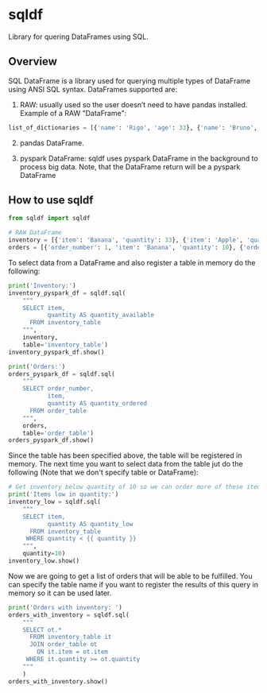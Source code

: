 # sqldf
Library for quering DataFrames using SQL.

## Overview
SQL DataFrame is a library used for querying multiple types of DataFrame using ANSI SQL syntax. DataFrames supported are:
1. RAW: usually used so the user doesn’t need to have pandas installed. Example of a RAW "DataFrame":
```python
list_of_dictionaries = [{'name': 'Rigo', 'age': 33}, {'name': 'Bruno', 'age': 33}]
```

2. pandas DataFrame.

3. pyspark DataFrame: sqldf uses pyspark DataFrame in the background to process big data. Note, that the DataFrame return will be a pyspark DataFrame

## How to use sqldf
```python
from sqldf import sqldf

# RAW DataFrame
inventory = [{'item': 'Banana', 'quantity': 33}, {'item': 'Apple', 'quantity': 2}]
orders = [{'order_number': 1, 'item': 'Banana', 'quantity': 10}, {'order_number': 2, 'item': 'Apple', 'quantity': 10}]
```

To select data from a DataFrame and also register a table in memory do the following:
```python
print('Inventory:')
inventory_pyspark_df = sqldf.sql(
	"""
	SELECT item,
           quantity AS quantity_available
      FROM inventory_table
	""",
	inventory,
	table='inventory_table')
inventory_pyspark_df.show()

print('Orders:')
orders_pyspark_df = sqldf.sql(
	"""
	SELECT order_number,
           item,
           quantity AS quantity_ordered
      FROM order_table
	""",
	orders,
	table='order_table')
orders_pyspark_df.show()
```

Since the table has been specified above, the table will be registered in memory. The next time you want to select data from the table jut do the following (Note that we don't specify table or DataFrame):
```python
# Get inventory below quantity of 10 so we can order more of these items.
print('Items low in quantity:')
inventory_low = sqldf.sql(
	"""
	SELECT item,
           quantity AS quantity_low
      FROM inventory_table
     WHERE quantity < {{ quantity }}
	""",
	quantity=10)
inventory_low.show()
```

Now we are going to get a list of orders that will be able to be fulfilled. You can specify the table name if you want to register the results of this query in memory so it can be used later. 

```python
print('Orders with inventory: ')
orders_with_inventory = sqldf.sql(
	"""
	SELECT ot.*
	  FROM inventory_table it
	  JOIN order_table ot
	    ON it.item = ot.item
	 WHERE it.quantity >= ot.quantity
	"""
	)
orders_with_inventory.show()
```
